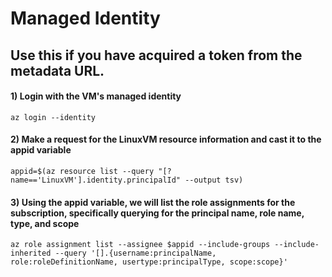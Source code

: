 # Managed Identity 

## Use this if you have acquired a token from the metadata URL.

#### 1) Login with the VM's managed identity

    az login --identity 

#### 2)  Make a request for the LinuxVM resource information and cast it to the appid variable

    appid=$(az resource list --query "[?name=='LinuxVM'].identity.principalId" --output tsv) 

#### 3) Using the appid variable, we will list the role assignments for the subscription, specifically querying for the principal name, role name, type, and scope

    az role assignment list --assignee $appid --include-groups --include-inherited --query '[].{username:principalName, role:roleDefinitionName, usertype:principalType, scope:scope}' 
